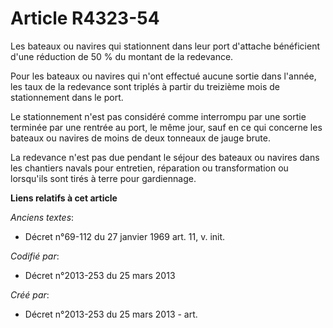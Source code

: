 # Article R4323-54

Les bateaux ou navires qui stationnent dans leur port d'attache bénéficient d'une réduction de 50 % du montant de la
redevance.

Pour les bateaux ou navires qui n'ont effectué aucune sortie dans l'année, les taux de la redevance sont triplés à partir du
treizième mois de stationnement dans le port.

Le stationnement n'est pas considéré comme interrompu par une sortie terminée par une rentrée au port, le même jour, sauf en
ce qui concerne les bateaux ou navires de moins de deux tonneaux de jauge brute.

La redevance n'est pas due pendant le séjour des bateaux ou navires dans les chantiers navals pour entretien, réparation ou
transformation ou lorsqu'ils sont tirés à terre pour gardiennage.

**Liens relatifs à cet article**

_Anciens textes_:

  - Décret n°69-112 du 27 janvier 1969 art. 11, v. init.

_Codifié par_:

  - Décret n°2013-253 du 25 mars 2013

_Créé par_:

  - Décret n°2013-253 du 25 mars 2013 - art.
